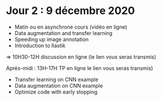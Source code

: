 # Jour 2 : 9 décembre 2020

* Matin ou en asynchrone cours (vidéo en ligne)
* Data augmentation and transfer learning
* Speeding up image annotation
* Introduction to Ilastik

=> 10H30-12H discussion en ligne (le lien vous seras transmis)

Après-midi : 13H-17H TP en ligne le lien vous seras transmis)

* Transfer learning on CNN example
* Data augmentation on CNN example
* Optimize code with early stopping
